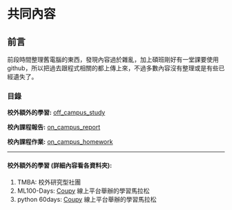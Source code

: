 # 共同內容

## 前言
前段時間整理舊電腦的東西，發現內容過於雜亂，加上碩班剛好有一堂課要使用github，所以把過去跟程式相關的都上傳上來，不過多數內容沒有整理或是有些已經遺失了。

### 目錄

**校外額外的學習:** [off_campus_study](https://github.com/kerry41015104/off_campus_study)

**校內課程報告:** [on_campus_report](https://github.com/kerry41015104/on_campus_report)

**校內課程作業:** [on_campus_homework](https://github.com/kerry41015104/on_campus_homework)

---

#### 校外額外的學習 (詳細內容看各資料夾):
1. TMBA: 校外研究型社團
2. ML100-Days: [Coupy](https://www.cupoy.com/) 線上平台舉辦的學習馬拉松
3. python 60days: [Coupy](https://www.cupoy.com/) 線上平台舉辦的學習馬拉松
